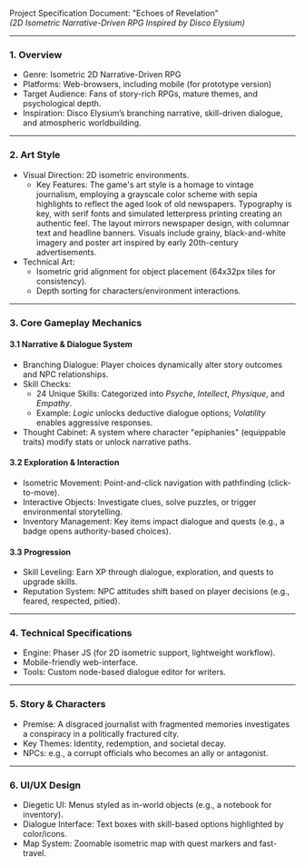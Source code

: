Project Specification Document: "Echoes of Revelation"  
*(2D Isometric Narrative-Driven RPG Inspired by Disco Elysium)*  

---

### 1. Overview  
- Genre: Isometric 2D Narrative-Driven RPG  
- Platforms: Web-browsers, including mobile (for prototype version) 
- Target Audience: Fans of story-rich RPGs, mature themes, and psychological depth.  
- Inspiration: Disco Elysium’s branching narrative, skill-driven dialogue, and atmospheric worldbuilding.  

---

### 2. Art Style  
- Visual Direction: 2D isometric environments. 
  - Key Features:
  The game's art style is a homage to vintage journalism, employing a grayscale color scheme with sepia highlights to reflect the aged look of old newspapers. Typography is key, with serif fonts and simulated letterpress printing creating an authentic feel. The layout mirrors newspaper design, with columnar text and headline banners. Visuals include grainy, black-and-white imagery and poster art inspired by early 20th-century advertisements.  
- Technical Art:  
  - Isometric grid alignment for object placement (64x32px tiles for consistency).  
  - Depth sorting for characters/environment interactions.  

---

### 3. Core Gameplay Mechanics  
#### 3.1 Narrative & Dialogue System  
- Branching Dialogue: Player choices dynamically alter story outcomes and NPC relationships.  
- Skill Checks:  
  - 24 Unique Skills: Categorized into *Psyche*, *Intellect*, *Physique*, and *Empathy*.  
  - Example: *Logic* unlocks deductive dialogue options; *Volatility* enables aggressive responses.  
- Thought Cabinet: A system where character "epiphanies" (equippable traits) modify stats or unlock narrative paths.  

#### 3.2 Exploration & Interaction  
- Isometric Movement: Point-and-click navigation with pathfinding (click-to-move).  
- Interactive Objects: Investigate clues, solve puzzles, or trigger environmental storytelling.  
- Inventory Management: Key items impact dialogue and quests (e.g., a badge opens authority-based choices).  

#### 3.3 Progression  
- Skill Leveling: Earn XP through dialogue, exploration, and quests to upgrade skills.  
- Reputation System: NPC attitudes shift based on player decisions (e.g., feared, respected, pitied).  

---

### 4. Technical Specifications  
- Engine: Phaser JS (for 2D isometric support, lightweight workflow).
- Mobile-friendly web-interface.   
- Tools: Custom node-based dialogue editor for writers.  

---

### 5. Story & Characters  
- Premise: A disgraced journalist with fragmented memories investigates a conspiracy in a politically fractured city.  
- Key Themes: Identity, redemption, and societal decay.  
- NPCs: e.g., a corrupt officials who becomes an ally or antagonist.  

---

### 6. UI/UX Design  
- Diegetic UI: Menus styled as in-world objects (e.g., a notebook for inventory).  
- Dialogue Interface: Text boxes with skill-based options highlighted by color/icons.  
- Map System: Zoomable isometric map with quest markers and fast-travel.  



